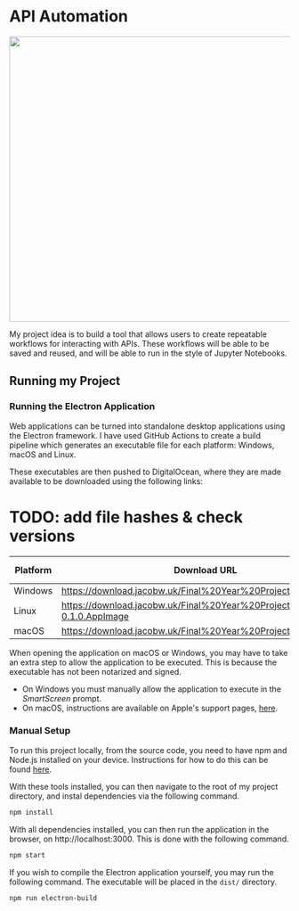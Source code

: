 # API Automation

<img src="https://download.jacobw.uk/icon2048.png" align="center" width="512" height="512">

My project idea is to build a tool that allows users to create repeatable
workflows for interacting with APIs. These workflows will be able to be saved
and reused, and will be able to run in the style of Jupyter Notebooks.

## Running my Project

### Running the Electron Application

Web applications can be turned into standalone desktop applications using the
Electron framework. I have used GitHub Actions to create a build pipeline which
generates an executable file for each platform: Windows, macOS and Linux.

These executables are then pushed to DigitalOcean, where they are made
available to be downloaded using the following links:
# TODO: add file hashes & check versions
| Platform | Download URL | SHA256 Hash |
| -------- | ------------ | ----------- |
| Windows  | https://download.jacobw.uk/Final%20Year%20Project%200.1.0.exe | ... |
| Linux    | https://download.jacobw.uk/Final%20Year%20Project-0.1.0.AppImage | ... |
| macOS    | https://download.jacobw.uk/Final%20Year%20Project-0.1.0.dmg | ... |

When opening the application on macOS or Windows, you may have to take an extra
step to allow the application to be executed. This is because the executable
has not been notarized and signed.

- On Windows you must manually allow the application to execute in the
*SmartScreen* prompt.
- On macOS, instructions are available on Apple's support pages,
[here](https://support.apple.com/en-us/HT202491).

### Manual Setup

To run this project locally, from the source code, you need to have npm and
Node.js installed on your device. Instructions for how to do this can be found
[here](https://docs.npmjs.com/downloading-and-installing-node-js-and-npm).

With these tools installed, you can then navigate to the root of my project
directory, and instal dependencies via the following command.

```sh
npm install
```

With all dependencies installed, you can then run the application in the
browser, on http://localhost:3000. This is done with the following command.

```sh
npm start
```

If you wish to compile the Electron application yourself, you may run the
following command. The executable will be placed in the `dist/` directory.

```sh
npm run electron-build
```